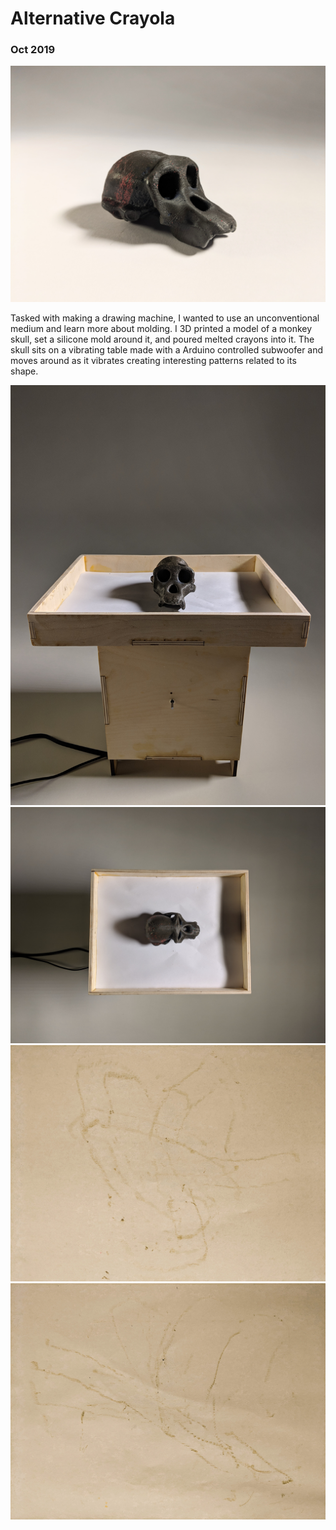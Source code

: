 # Alternative Crayola
### Oct 2019

![Crayola Skull](media/skull.jpg)

Tasked with making a drawing machine, I wanted to use an
unconventional medium and learn more about molding. I 3D printed a
model of a monkey skull, set a silicone mold around it, and poured
melted crayons into it. The skull sits on a vibrating table made with
a Arduino controlled subwoofer and moves around as it vibrates
creating interesting patterns related to its shape.

![Skull Final Front](media/skull-final-front.jpg)
![Skull Final Top](media/skull-final-top.jpg)
![Skull Final Drawing](media/skull-drawing.jpg)
![Skull Final Drawing](media/skull-drawing-two.jpg)

